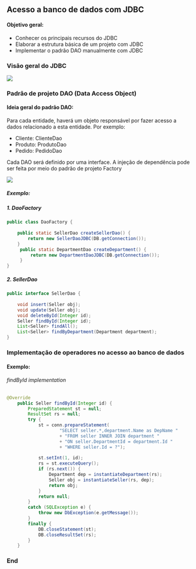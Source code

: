 ## Acesso a banco de dados com JDBC

#### Objetivo geral:
- Conhecer os principais recursos do JDBC 
- Elaborar a estrutura básica de um projeto com JDBC
- Implementar o padrão DAO manualmente com JDBC

### Visão geral do JDBC

![](https://avaldes.com/wp-content/uploads/2011/05/Java_jdbc.png)



### Padrão de projeto DAO (Data Access Object)

#### Ideia geral do padrão DAO:
Para cada entidade, haverá um objeto responsável por fazer acesso a dados relacionado a esta entidade. Por exemplo:
- Cliente: ClienteDao
- Produto: ProdutoDao
- Pedido: PedidoDao

Cada DAO será definido por uma interface.
A injeção de dependência pode ser feita por meio do padrão de projeto Factory

![](https://i.ibb.co/YBn4wjJ/jdbc.png)

##### Exemplo:

##### 1. DaoFactory

```java
public class DaoFactory {
	
	public static SellerDao createSellerDao() {
		return new SellerDaoJDBC(DB.getConnection());
	}
	 public static DepartmentDao createDepartment() {
		 return new DepartmentDaoJDBC(DB.getConnection());
	 }
}
```
##### 2. SellerDao

```java
public interface SellerDao {
	
	void insert(Seller obj);
	void update(Seller obj);
	void deleteById(Integer id);
	Seller findById(Integer id);
	List<Seller> findAll();
	List<Seller> findByDepartment(Department department);
}
```

### Implementação de operadores no acesso ao banco de dados

#### Exemplo:
###### findById implementation

```java
@Override
	public Seller findById(Integer id) {
		PreparedStatement st = null;
		ResultSet rs = null;
		try {
			st = conn.prepareStatement(
					"SELECT seller.*,department.Name as DepName "
					+ "FROM seller INNER JOIN department "
					+ "ON seller.DepartmentId = department.Id "
					+ "WHERE seller.Id = ?");
			
			st.setInt(1, id);
			rs = st.executeQuery();
			if (rs.next()) {
				Department dep = instantiateDepartment(rs);
				Seller obj = instantiateSeller(rs, dep);
				return obj;
			}
			return null;
		}
		catch (SQLException e) {
			throw new DbException(e.getMessage());
		}
		finally {
			DB.closeStatement(st);
			DB.closeResultSet(rs);
		}
	}
```

### End
